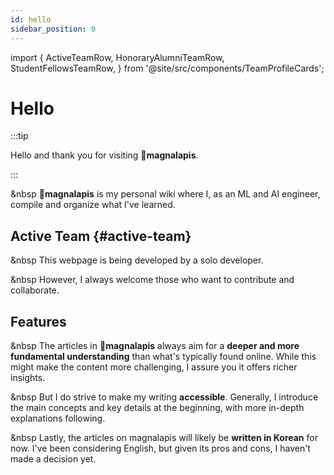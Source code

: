 ```yaml
---
id: hello
sidebar_position: 0
---
```

import {
  ActiveTeamRow,
  HonoraryAlumniTeamRow,
  StudentFellowsTeamRow,
} from '@site/src/components/TeamProfileCards';

# Hello

:::tip

Hello and thank you for visiting **🗿magnalapis**.

:::

&nbsp **🗿magnalapis** is my personal wiki where I, as an ML and AI engineer, compile and organize what I've learned.


## Active Team {#active-team}

&nbsp This webpage is being developed by a solo developer.

&nbsp However, I always welcome those who want to contribute and collaborate.

<ActiveTeamRow />


## Features

&nbsp The articles in **🗿magnalapis** always aim for a **deeper and more fundamental understanding** than what's typically found online. While this might make the content more challenging, I assure you it offers richer insights.

&nbsp But I do strive to make my writing **accessible**. Generally, I introduce the main concepts and key details at the beginning, with more in-depth explanations following.

&nbsp Lastly, the articles on magnalapis will likely be **written in Korean** for now. I've been considering English, but given its pros and cons, I haven't made a decision yet.

